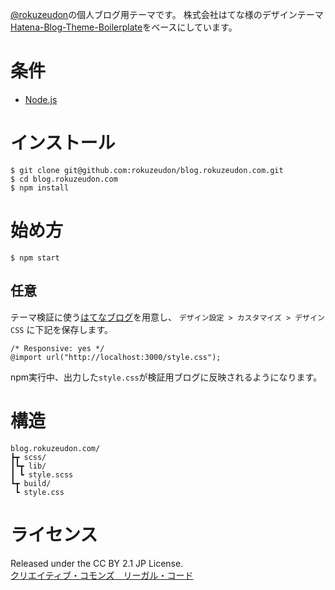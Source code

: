 [@rokuzeudon](https://github.com/rokuzeudon)の個人ブログ用テーマです。
株式会社はてな様のデザインテーマ[Hatena-Blog-Theme-Boilerplate](https://github.com/hatena/Hatena-Blog-Theme-Boilerplate)をベースにしています。

# 条件

- [Node.js](https://nodejs.org/)

# インストール

```
$ git clone git@github.com:rokuzeudon/blog.rokuzeudon.com.git
$ cd blog.rokuzeudon.com
$ npm install
```

# 始め方

`$ npm start`

## 任意

テーマ検証に使う[はてなブログ](https://blog.hatena.ne.jp/)を用意し、
`デザイン設定 > カスタマイズ > デザインCSS` に下記を保存します。

```
/* Responsive: yes */
@import url("http://localhost:3000/style.css");
```

npm実行中、出力した`style.css`が検証用ブログに反映されるようになります。

# 構造

```
blog.rokuzeudon.com/
┣┳ scss/
┃┗┳ lib/
┃ ┗ style.scss
┗┳ build/
 ┗ style.css
```

# ライセンス

Released under the CC BY 2.1 JP License.  
[クリエイティブ・コモンズ　リーガル・コード](https://creativecommons.org/licenses/by/2.1/jp/legalcode)
